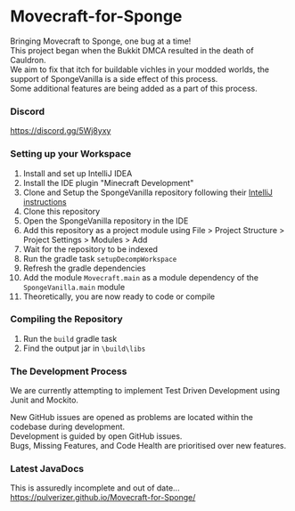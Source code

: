 # Movecraft-for-Sponge

Bringing Movecraft to Sponge, one bug at a time!  
This project began when the Bukkit DMCA resulted in the death of Cauldron.  
We aim to fix that itch for buildable vichles in your modded worlds, the support of SpongeVanilla is a side effect of this process.  
Some additional features are being added as a part of this process.  



### Discord
https://discord.gg/5Wj8yxy  



### Setting up your Workspace

1. Install and set up IntelliJ IDEA
2. Install the IDE plugin "Minecraft Development"
3. Clone and Setup the SpongeVanilla repository following their [IntelliJ instructions](https://github.com/SpongePowered/SpongeVanilla#cloning)
3. Clone this repository
4. Open the SpongeVanilla repository in the IDE
5. Add this repository as a project module using File > Project Structure > Project Settings > Modules > Add
5. Wait for the repository to be indexed
5. Run the gradle task `setupDecompWorkspace`
6. Refresh the gradle dependencies
5. Add the module `Movecraft.main` as a module dependency of the `SpongeVanilla.main` module
7. Theoretically, you are now ready to code or compile



### Compiling the Repository

1. Run the `build` gradle task
2. Find the output jar in `\build\libs`



### The Development Process

We are currently attempting to implement Test Driven Development using Junit and Mockito.  

New GitHub issues are opened as problems are located within the codebase during development.  
Development is guided by open GitHub issues.  
Bugs, Missing Features, and Code Health are prioritised over new features.  




### Latest JavaDocs
This is assuredly incomplete and out of date...  
https://pulverizer.github.io/Movecraft-for-Sponge/
